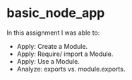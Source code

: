 # basic_node_app

In this assignment I was able to: 

* Apply: Create a Module.
* Apply: Require/ import a Module.
* Apply: Use a Module.
* Analyze: exports vs. module.exports.
